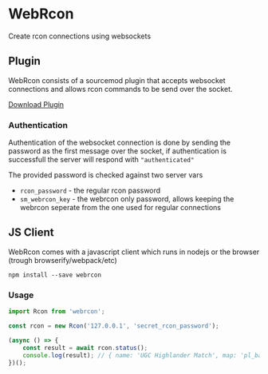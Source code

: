# WebRcon

Create rcon connections using websockets

## Plugin

WebRcon consists of a sourcemod plugin that accepts websocket connections and allows rcon commands to be send over the socket.

[Download Plugin](https://github.com/spiretf/webrcon/raw/master/plugin/webrcon.smx)

### Authentication

Authentication of the websocket connection is done by sending the password as the first message over the socket, if authentication is successfull the server will respond with `"authenticated"`

The provided password is checked against two server vars

- `rcon_password` - the regular rcon password
- `sm_webrcon_key` -  the webrcon only password, allows keeping the webrcon seperate from the one used for regular connections


## JS Client

WebRcon comes with a javascript client which runs in nodejs or the browser (trough browserify/webpack/etc)

```
npm install --save webrcon
```

### Usage

```js
import Rcon from 'webrcon';

const rcon = new Rcon('127.0.0.1', 'secret_rcon_password');

(async () => {
	const result = await rcon.status();
	console.log(result); // { name: 'UGC Highlander Match', map: 'pl_badwater', players: [] }
})();


```

